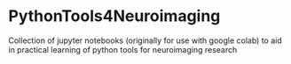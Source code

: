 # PythonTools4Neuroimaging
Collection of jupyter notebooks (originally for use with google colab) to aid in practical learning of python tools for neuroimaging research
